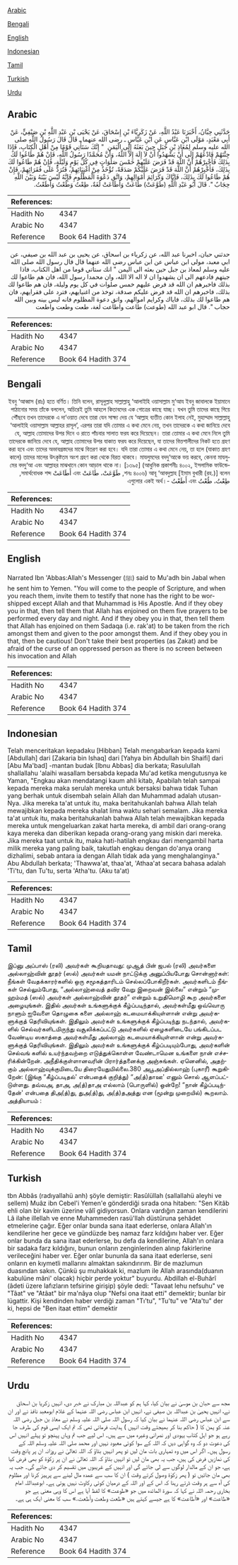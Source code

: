 [Arabic](#arabic)

[Bengali](#bengali)

[English](#english)

[Indonesian](#indonesian)

[Tamil](#tamil)

[Turkish](#turkish)

[Urdu](#urdu)

## Arabic


<div dir="rtl" lang="ar" style={{fontSize:'larger',backgroundColor:'#f8f9fa',padding:20}}>
حَدَّثَنِي حِبَّانُ، أَخْبَرَنَا عَبْدُ اللَّهِ، عَنْ زَكَرِيَّاءَ بْنِ إِسْحَاقَ، عَنْ يَحْيَى بْنِ عَبْدِ اللَّهِ بْنِ صَيْفِيٍّ، عَنْ أَبِي مَعْبَدٍ، مَوْلَى ابْنِ عَبَّاسٍ عَنِ ابْنِ عَبَّاسٍ ـ رضى الله عنهما ـ قَالَ قَالَ رَسُولُ اللَّهِ صلى الله عليه وسلم لِمُعَاذِ بْنِ جَبَلٍ حِينَ بَعَثَهُ إِلَى الْيَمَنِ ‏ "‏ إِنَّكَ سَتَأْتِي قَوْمًا مِنْ أَهْلِ الْكِتَابِ، فَإِذَا جِئْتَهُمْ فَادْعُهُمْ إِلَى أَنْ يَشْهَدُوا أَنْ لاَ إِلَهَ إِلاَّ اللَّهُ، وَأَنَّ مُحَمَّدًا رَسُولُ اللَّهِ، فَإِنْ هُمْ طَاعُوا لَكَ بِذَلِكَ فَأَخْبِرْهُمْ أَنَّ اللَّهَ قَدْ فَرَضَ عَلَيْهِمْ خَمْسَ صَلَوَاتٍ فِي كُلِّ يَوْمٍ وَلَيْلَةٍ، فَإِنْ هُمْ طَاعُوا لَكَ بِذَلِكَ، فَأَخْبِرْهُمْ أَنَّ اللَّهَ قَدْ فَرَضَ عَلَيْكُمْ صَدَقَةً، تُؤْخَذُ مِنْ أَغْنِيَائِهِمْ، فَتُرَدُّ عَلَى فُقَرَائِهِمْ، فَإِنْ هُمْ طَاعُوا لَكَ بِذَلِكَ، فَإِيَّاكَ وَكَرَائِمَ أَمْوَالِهِمْ، وَاتَّقِ دَعْوَةَ الْمَظْلُومِ فَإِنَّهُ لَيْسَ بَيْنَهُ وَبَيْنَ اللَّهِ حِجَابٌ ‏"‏‏.‏ قَالَ أَبُو عَبْدِ اللَّهِ ‏(‏طَوَّعَتْ‏)‏ طَاعَتْ وَأَطَاعَتْ لُغَةٌ، طِعْتُ وَطُعْتُ وَأَطَعْتُ‏.‏
</div>
<div style={{backgroundColor:'#f8f9fa',padding:20, marginBottom: 10}}><table> <thead> <tr> <th>References:</th> <th></th> </tr> </thead> <tbody><tr><td>Hadith No</td><td>4347</td></tr><tr><td>Arabic No</td><td>4347</td></tr><tr><td>Reference</td><td>Book 64 Hadith 374</td></tr></tbody></table></div>


<div dir="rtl" lang="ar" style={{fontSize:'larger',backgroundColor:'#f8f9fa',padding:20}}>
حدثني حبان، اخبرنا عبد الله، عن زكرياء بن اسحاق، عن يحيى بن عبد الله بن صيفي، عن ابي معبد، مولى ابن عباس عن ابن عباس رضى الله عنهما قال قال رسول الله صلى الله عليه وسلم لمعاذ بن جبل حين بعثه الى اليمن " انك ستاتي قوما من اهل الكتاب، فاذا جيتهم فادعهم الى ان يشهدوا ان لا اله الا الله، وان محمدا رسول الله، فان هم طاعوا لك بذلك فاخبرهم ان الله قد فرض عليهم خمس صلوات في كل يوم وليلة، فان هم طاعوا لك بذلك، فاخبرهم ان الله قد فرض عليكم صدقة، توخذ من اغنيايهم، فترد على فقرايهم، فان هم طاعوا لك بذلك، فاياك وكرايم اموالهم، واتق دعوة المظلوم فانه ليس بينه وبين الله حجاب ". قال ابو عبد الله (طوعت) طاعت واطاعت لغة، طعت وطعت واطعت
</div>
<div style={{backgroundColor:'#f8f9fa',padding:20, marginBottom: 10}}><table> <thead> <tr> <th>References:</th> <th></th> </tr> </thead> <tbody><tr><td>Hadith No</td><td>4347</td></tr><tr><td>Arabic No</td><td>4347</td></tr><tr><td>Reference</td><td>Book 64 Hadith 374</td></tr></tbody></table></div>

## Bengali


<div dir="rtl" lang="bn" style={{fontSize:'larger',backgroundColor:'#f8f9fa',padding:20}}>
ইবনু ‘আব্বাস (রাঃ) হতে বর্ণিত। তিনি বলেন, রাসূলুল্লাহ সাল্লাল্লাহু ‘আলাইহি ওয়াসাল্লাম মু‘আয ইবনু জাবালকে ইয়ামানে পাঠানোর সময় তাঁকে বললেন, অচিরেই তুমি আহলে কিতাবদের এক গোত্রের কাছে যাচ্ছ। যখন তুমি তাদের কাছে গিয়ে পৌঁছবে তখন তাদেরকে এ দা‘ওয়াত দেবে তারা যেন সাক্ষ্য দেয় যে ‘আল্লাহ ব্যতীত কোন ইলাহ নেই, মুহাম্মাদ সাল্লাল্লাহু ‘আলাইহি ওয়াসাল্লাম আল্লাহর রাসূল’, এরপর তারা যদি তোমার এ কথা মেনে নেয়, তখন তাদেরকে এ কথা জানিয়ে দেবে যে, আল্লাহ তোমাদের উপর দিনে ও রাতে পাঁচবার সালাত ফরয করে দিয়েছেন। তারা তোমার এ কথা মেনে নিলে তুমি তাদেরকে জানিয়ে দেবে যে, আল্লাহ তোমাদের উপর যাকাত ফরয করে দিয়েছেন, যা তাদের বিত্তশালীদের নিকট হতে গ্রহণ করা হবে এবং তাদের অভাবগ্রস্তদের মাঝে বিতরণ করা হবে। যদি তারা তোমার এ কথা মেনে নেয়, তা হলে (যাকাত গ্রহণ কালে) তাদের মালের উৎকৃষ্টতম অংশ গ্রহণ করা থেকে বিরত থাকবে। মাযলুমদের বদদু‘আকে ভয় করবে, কেননা মাযলুমের বদদু‘আ এবং আল্লাহর মাঝখানে কোন আড়াল থাকে না। [১৩৯৫] (আধুনিক প্রকাশনীঃ ৪০০২, ইসলামিক ফাউন্ডেশনঃ ৪০০৬) আবূ ‘আবদুল্লাহ [ইমাম বুখারী (রহ.)] বলেন, طَوَّعَتْ، طَاعَتْ এবং أَطَاعَتْ সমার্থবোধক শব্দ, طِعْتُ، طُعْتُ এবং أَطَعْتُ -এগুলোর একই অর্থ।
</div>
<div style={{backgroundColor:'#f8f9fa',padding:20, marginBottom: 10}}><table> <thead> <tr> <th>References:</th> <th></th> </tr> </thead> <tbody><tr><td>Hadith No</td><td>4347</td></tr><tr><td>Arabic No</td><td>4347</td></tr><tr><td>Reference</td><td>Book 64 Hadith 374</td></tr></tbody></table></div>

## English


<div dir="ltr" lang="en" style={{fontSize:'larger',backgroundColor:'#f8f9fa',padding:20}}>
Narrated Ibn 'Abbas:Allah's Messenger (ﷺ) said to Mu'adh bin Jabal when he sent him to Yemen. "You will come to the people of Scripture, and when you reach them, invite them to testify that none has the right to be worshipped except Allah and that Muhammad is His Apostle. And if they obey you in that, then tell them that Allah has enjoined on them five prayers to be performed every day and night. And if they obey you in that, then tell them that Allah has enjoined on them Sadaqa (i.e. rak'at) to be taken from the rich amongst them and given to the poor amongst them. And if they obey you in that, then be cautious! Don't take their best properties (as Zakat) and be afraid of the curse of an oppressed person as there is no screen between his invocation and Allah
</div>
<div style={{backgroundColor:'#f8f9fa',padding:20, marginBottom: 10}}><table> <thead> <tr> <th>References:</th> <th></th> </tr> </thead> <tbody><tr><td>Hadith No</td><td>4347</td></tr><tr><td>Arabic No</td><td>4347</td></tr><tr><td>Reference</td><td>Book 64 Hadith 374</td></tr></tbody></table></div>

## Indonesian


<div dir="ltr" lang="id" style={{fontSize:'larger',backgroundColor:'#f8f9fa',padding:20}}>
Telah menceritakan kepadaku [Hibban] Telah mengabarkan kepada kami [Abdullah] dari [Zakaria bin Ishaq] dari [Yahya bin Abdullah bin Shaifi] dari [Abu Ma'bad] -mantan budak [Ibnu Abbas] dia berkata; Rasulullah shallallahu 'alaihi wasallam bersabda kepada Mu'ad ketika mengutusnya ke Yaman, "Engkau akan mendatangi kaum ahli kitab, Apabilah telah sampai kepada mereka maka serulah mereka untuk bersaksi bahwa tidak Tuhan yang berhak untuk disembah selain Allah dan Muhammad adalah utusan-Nya. Jika mereka ta'at untuk itu, maka beritahukanlah bahwa Allah telah mewajibkan kepada mereka shalat lima waktu sehari semalam. Jika mereka ta'at untuk itu, maka beritahukanlah bahwa Allah telah mewajibkan kepada mereka untuk mengeluarkan zakat harta mereka, di ambil dari orang-orang kaya mereka dan diberikan kepada orang-orang yang miskin dari mereka. Jika mereka taat untuk itu, maka hati-hatilah engkau dari mengambil harta milik mereka yang paling baik, takutlah engkau dengan do'anya orang dizhalimi, sebab antara ia dengan Allah tidak ada yang menghalanginya." Abu Abdullah berkata; 'Thawwa'at, thaa'at, 'Athaa'at secara bahasa adalah 'Ti'tu, dan Tu'tu, serta 'Atha'tu. (Aku ta'at)
</div>
<div style={{backgroundColor:'#f8f9fa',padding:20, marginBottom: 10}}><table> <thead> <tr> <th>References:</th> <th></th> </tr> </thead> <tbody><tr><td>Hadith No</td><td>4347</td></tr><tr><td>Arabic No</td><td>4347</td></tr><tr><td>Reference</td><td>Book 64 Hadith 374</td></tr></tbody></table></div>

## Tamil


<div dir="ltr" lang="ta" style={{fontSize:'larger',backgroundColor:'#f8f9fa',padding:20}}>
இப்னு அப்பாஸ் (ரலி) அவர்கள் கூறியதாவது: முஆத் பின் ஜபல் (ரலி) அவர்களை அல்லாஹ்வின் தூதர் (ஸல்) அவர்கள் யமன் நாட்டுக்கு அனுப்பியபோது சொன்னார்கள்: நீங்கள் வேதக்காரர்களில் ஒரு சமூகத்தாரிடம் செல்லப்போகிறீர்கள். அவர்களிடம் நீங்கள் செல்லும்போது, “அல்லாஹ்வைத் தவிர வேறு இறைவன் இல்லை” என்றும் “முஹம்மத் (ஸல்) அவர்கள் அல்லாஹ்வின் தூதர்” என்றும் உறுதிமொழி கூற அவர்களை அழையுங்கள். இதில் அவர்கள் உங்களுக்குக் கீழ்ப்படிந்தால், அவர்கள்மீது ஒவ்வொரு நாளும் ஐவேளை தொழுகை களை அல்லாஹ் கடமையாக்கியுள்ளான் என்று அவர்களுக்குத் தெரிவியுங்கள். இதிலும் அவர்கள் உங்களுக்குக் கீழ்ப்படிந்து நடந்தால், அவர்களில் செல்வர்களிடமிருந்து வசூலிக்கப்பட்டு அவர்களில் ஏழைகளிடையே பங்கிடப்பட வேண்டிய ஸகாத்தை அவர்கள்மீது அல்லாஹ் கடமையாக்கியுள்ளான் என்று அவர்களுக்குத் தெரிவியுங்கள். இதிலும் அவர்கள் உங்களுக்குக் கீழ்ப்படியும்போது, அவர்களின் செல்வங் களில் உயர்ந்தவற்றை எடுத்துக்கொள்ள வேண்டாமென உங்களை நான் எச்சரிக்கின்றேன். அநீதிக்குள்ளானவரின் பிரார்த்தனைக்கு அஞ்சுங்கள். ஏனெனில், அதற்கும் அல்லாஹ்வுக்குமிடையே திரையேதுமில்லை.380 அபூஅப்தில்லாஹ் (புகாரீ) கூறுகிறேன்: (இங்கு “கீழ்ப்படிதல்' என்பதைக் குறித்து) “அ(த்)தாஊ' எனும் சொல் ஆளப்பட்டுள்ளது. தவ்வஅ, தாஅ, அ(த்)தாஅ எல்லாம் (பொருளில்) ஒன்றே! “நான் கீழ்ப்படிந்தேன்' என்பதை திஅ(த்)து, துஅ(த்)து, அ(த்)தஅத்து என (மூன்று முறையில்) கூறலாம். அத்தியாயம் :
</div>
<div style={{backgroundColor:'#f8f9fa',padding:20, marginBottom: 10}}><table> <thead> <tr> <th>References:</th> <th></th> </tr> </thead> <tbody><tr><td>Hadith No</td><td>4347</td></tr><tr><td>Arabic No</td><td>4347</td></tr><tr><td>Reference</td><td>Book 64 Hadith 374</td></tr></tbody></table></div>

## Turkish


<div dir="ltr" lang="tr" style={{fontSize:'larger',backgroundColor:'#f8f9fa',padding:20}}>
tbn Abbâs (radıyallahü anh) şöyle demiştir: Rasûlüllah (sallallahü aleyhi ve sellem) Muâz ibn Cebel'i Yemen'e gönderdiği sırada ona hitaben: "Sen Kitâb ehli olan bir kavim üzerine vâlî gidiyorsun. Onlara vardığın zaman kendilerini Lâ ilahe illellah ve enne Muhammeden rasü'llah düstûruna şehâdet etmelerine çağır. Eğer onlar bunda sana itaat ederlerse, onlara Allah'ın kendilerine her gece ve gündüzde beş namaz farz kıldığını haber ver. Eğer onlar bunda da sana itaat ederlerse, bu defa da kendilerine, Allah'ın onlara bir sadaka farz kıldığını, bunun onların zenginlerinden alınıp fakirlerine verileceğini haber ver. Eğer onlar bununla da sana itaat ederlerse, seni onların en kıymetli mallarını almaktan sakındırırım. Bir de mazlumun duasından sakın. Çünkü şu muhakkak ki, mazlum ile Allah arasında(duanın kabulüne mâni' olacak) hiçbir perde yoktur" buyurdu. Abdillah el-Buhârî (âdeti üzere lafızların tefsirine girişip) şöyle dedi: "Tavaat lehu nefsuhu" ve "Tâat" ve "Atâat" bir ma'nâya olup "Nefsi ona itaat etti" demektir; bunlar bir lügattir. Kişi kendinden haber verdiği zaman "Tı'tu", "Tu'tu" ve "Ata'tu" der ki, hepsi de "Ben itaat ettim" demektir
</div>
<div style={{backgroundColor:'#f8f9fa',padding:20, marginBottom: 10}}><table> <thead> <tr> <th>References:</th> <th></th> </tr> </thead> <tbody><tr><td>Hadith No</td><td>4347</td></tr><tr><td>Arabic No</td><td>4347</td></tr><tr><td>Reference</td><td>Book 64 Hadith 374</td></tr></tbody></table></div>

## Urdu


<div dir="rtl" lang="ur" style={{fontSize:'larger',backgroundColor:'#f8f9fa',padding:20}}>
مجھ سے حبان بن موسیٰ نے بیان کیا، کہا ہم کو عبداللہ بن مبارک نے خبر دی، انہیں زکریا بن اسحاق نے، انہیں یحییٰ بن عبداللہ بن صیفی نے، انہیں ابن عباس رضی اللہ عنہما کے غلام ابومعبد نافذ نے اور ان سے ابن عباس رضی اللہ عنہما نے بیان کیا کہ رسول اللہ صلی اللہ علیہ وسلم نے معاذ بن جبل رضی اللہ عنہ کو یمن کا ( حاکم بنا کر بھیجتے وقت انہیں ) ہدایت فرمائی تھی کہ تم ایک ایسی قوم کی طرف جا رہے ہو جو اہل کتاب یہودی اور نصرانی وغیرہ میں سے ہیں۔ اس لیے جب تم وہاں پہنچو تو پہلے انہیں اس کی دعوت دو کہ وہ گواہی دیں کہ اللہ کے سوا کوئی معبود نہیں اور محمد صلی اللہ علیہ وسلم اللہ کے رسول ہیں۔ اگر اس میں وہ تمہاری بات مان لیں تو پھر انہیں بتاؤ کہ اللہ تعالیٰ نے روزانہ ان پر پانچ وقت کی نمازیں فرض کی ہیں، جب یہ بھی مان لیں تو انہیں بتاؤ کہ اللہ تعالیٰ نے ان پر زکوٰۃ کو بھی فرض کیا ہے، جو ان کے مالدار لوگوں سے لی جائے گی اور انہیں کے غریبوں میں تقسیم کر دی جائے گی۔ جب یہ بھی مان جائیں تو ( پھر زکوٰۃ وصول کرتے وقت ) ان کا سب سے عمدہ مال لینے سے پرہیز کرنا اور مظلوم کی آہ سے ہر وقت ڈرتے رہنا کہ اس کے اور اللہ کے درمیان کوئی رکاوٹ نہیں ہوتی ہے۔ ابوعبداللہ امام بخاری رحمہ اللہ نے کہا کہ سورۃ المائدہ میں جو «طوعت‏» کا لفظ آیا ہے اس کا وہی معنی ہے جو «طاعت» اور «أطاعت» کا ہے جیسے کہتے ہیں «طعت وطعت وأطعت‏.‏» سب کا معنی ایک ہی ہے۔
</div>
<div style={{backgroundColor:'#f8f9fa',padding:20, marginBottom: 10}}><table> <thead> <tr> <th>References:</th> <th></th> </tr> </thead> <tbody><tr><td>Hadith No</td><td>4347</td></tr><tr><td>Arabic No</td><td>4347</td></tr><tr><td>Reference</td><td>Book 64 Hadith 374</td></tr></tbody></table></div>